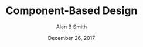 ---
date: December 26, 2017
title: Component-Based Design
author: Alan B Smith
link: https://medium.com/@_alanbsmith/component-based-design-168811e0c4ab
description: We have an incredible design team.  One of the best things we’ve done in collaborating with them was shifting from page-based to component-based design. I’d like to share a bit about how we came to that decision.
tags:
- process

# ================================
# ARTICLE TAGS AVAILABLE
# ================================
# - animation
# - code
# - contribution
# - design-tokens
# - figma
# - leadership
# - patterns
# - process
# - sketch
# ================================
---